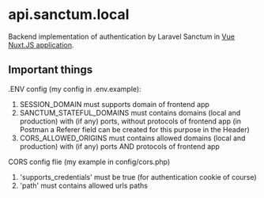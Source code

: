 # api.sanctum.local

Backend implementation of authentication by Laravel Sanctum in [Vue Nuxt.JS application](https://github.com/N1ebieski/sanctum.local). 

## Important things

.ENV config (my config in .env.example):

1. SESSION_DOMAIN must supports domain of frontend app
2. SANCTUM_STATEFUL_DOMAINS must contains domains (local and production) with (if any) ports, without protocols of frontend app (in Postman a Referer field can be created for this purpose in the Header)
3. CORS_ALLOWED_ORIGINS must contains allowed domains (local and production) with (if any) ports AND protocols of frontend app

CORS config flie (my example in config/cors.php)

1. 'supports_credentials' must be true (for authentication cookie of course)
2. 'path' must contains allowed urls paths